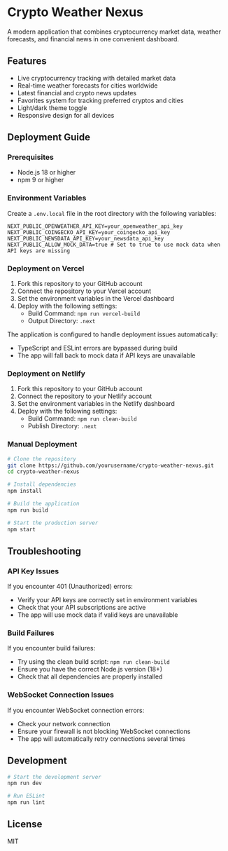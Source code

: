 # Crypto Weather Nexus

A modern application that combines cryptocurrency market data, weather forecasts, and financial news in one convenient dashboard.

## Features

- Live cryptocurrency tracking with detailed market data
- Real-time weather forecasts for cities worldwide
- Latest financial and crypto news updates
- Favorites system for tracking preferred cryptos and cities
- Light/dark theme toggle
- Responsive design for all devices

## Deployment Guide

### Prerequisites

- Node.js 18 or higher
- npm 9 or higher

### Environment Variables

Create a `.env.local` file in the root directory with the following variables:

```
NEXT_PUBLIC_OPENWEATHER_API_KEY=your_openweather_api_key
NEXT_PUBLIC_COINGECKO_API_KEY=your_coingecko_api_key
NEXT_PUBLIC_NEWSDATA_API_KEY=your_newsdata_api_key
NEXT_PUBLIC_ALLOW_MOCK_DATA=true # Set to true to use mock data when API keys are missing
```

### Deployment on Vercel

1. Fork this repository to your GitHub account
2. Connect the repository to your Vercel account
3. Set the environment variables in the Vercel dashboard
4. Deploy with the following settings:
   - Build Command: `npm run vercel-build`
   - Output Directory: `.next`

The application is configured to handle deployment issues automatically:
- TypeScript and ESLint errors are bypassed during build
- The app will fall back to mock data if API keys are unavailable

### Deployment on Netlify

1. Fork this repository to your GitHub account
2. Connect the repository to your Netlify account
3. Set the environment variables in the Netlify dashboard
4. Deploy with the following settings:
   - Build Command: `npm run clean-build`
   - Publish Directory: `.next`

### Manual Deployment

```bash
# Clone the repository
git clone https://github.com/yourusername/crypto-weather-nexus.git
cd crypto-weather-nexus

# Install dependencies
npm install

# Build the application
npm run build

# Start the production server
npm start
```

## Troubleshooting

### API Key Issues

If you encounter 401 (Unauthorized) errors:
- Verify your API keys are correctly set in environment variables
- Check that your API subscriptions are active
- The app will use mock data if valid keys are unavailable

### Build Failures

If you encounter build failures:
- Try using the clean build script: `npm run clean-build`
- Ensure you have the correct Node.js version (18+)
- Check that all dependencies are properly installed

### WebSocket Connection Issues

If you encounter WebSocket connection errors:
- Check your network connection
- Ensure your firewall is not blocking WebSocket connections
- The app will automatically retry connections several times

## Development

```bash
# Start the development server
npm run dev

# Run ESLint
npm run lint
```

## License

MIT
